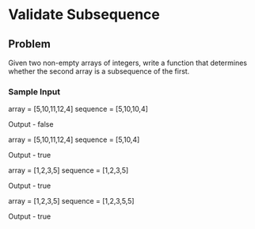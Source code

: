 # Validate Subsequence

## Problem
Given two non-empty arrays of integers, write a function that determines whether the second array is a subsequence of the first.

### Sample Input
array = [5,10,11,12,4]
sequence = [5,10,10,4]

Output - false

array = [5,10,11,12,4]
sequence = [5,10,4]

Output - true

array = [1,2,3,5]
sequence = [1,2,3,5]

Output - true

array = [1,2,3,5]
sequence = [1,2,3,5,5]

Output - true